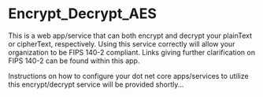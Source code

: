 # Encrypt_Decrypt_AES
This is a web app/service that can both encrypt and decrypt your plainText or cipherText, respectively.
Using this service correctly will allow your organization to be FIPS 140-2 compliant.  Links giving further clarification on FIPS 140-2 can be found within this app.

Instructions on how to configure your dot net core apps/services to utilize this encrypt/decrypt service will be provided shortly...
